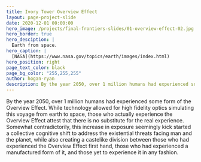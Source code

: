 ```yaml
---
title: Ivory Tower Overview Effect
layout: page-project-slide
date: 2020-12-01 00:00:00
hero_image: /projects/final-frontiers-slides/01-overview-effect-02.jpg
hero_border: true
hero_desciption: |
  Earth from space.
hero_caption: |
  [NASA](https://www.nasa.gov/topics/earth/images/index.html)
hero_position: right
page_text_color: black
page_bg_color: "255,255,255"
author: hogan-ryan
description: By the year 2050, over 1 million humans had experienced some form of the Overview Effect.
---
```

By the year 2050, over 1 million humans had experienced some form of the Overview Effect. While technology allowed for high fidelity optics simulating this voyage from earth to space, those who actually experience the Overview Effect attest that there is no substitute for the real experience. Somewhat contradictorily, this increase in exposure seemingly kick started a collective cognitive shift to address the existential threats facing man and the planet, while also creating a castelike division between those who had experienced the Overview Effect first hand, those who had experienced a manufactured form of it, and those yet to experience it in any fashion.
